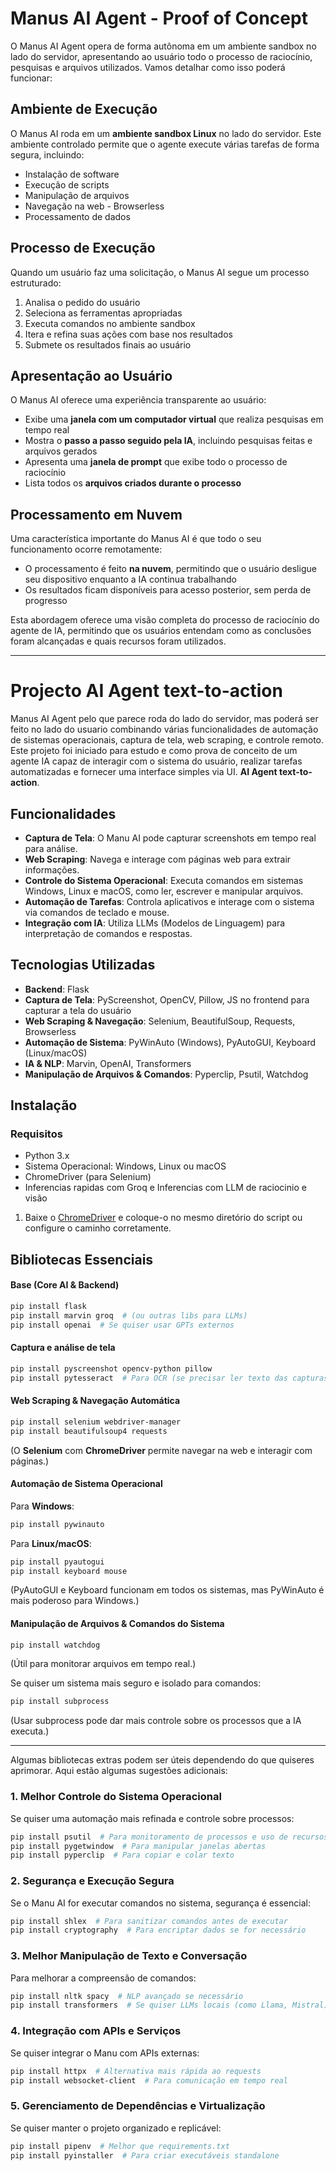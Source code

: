 # Manus AI Agent - Proof of Concept

O Manus AI Agent opera de forma autônoma em um ambiente sandbox no lado do servidor, apresentando ao usuário todo o processo de raciocínio, pesquisas e arquivos utilizados. Vamos detalhar como isso poderá funcionar:

## Ambiente de Execução

O Manus AI roda em um **ambiente sandbox Linux** no lado do servidor. Este ambiente controlado permite que o agente execute várias tarefas de forma segura, incluindo:

- Instalação de software
- Execução de scripts
- Manipulação de arquivos
- Navegação na web - Browserless
- Processamento de dados

## Processo de Execução

Quando um usuário faz uma solicitação, o Manus AI segue um processo estruturado:

1. Analisa o pedido do usuário
2. Seleciona as ferramentas apropriadas
3. Executa comandos no ambiente sandbox
4. Itera e refina suas ações com base nos resultados
5. Submete os resultados finais ao usuário

## Apresentação ao Usuário

O Manus AI oferece uma experiência transparente ao usuário:

- Exibe uma **janela com um computador virtual** que realiza pesquisas em tempo real
- Mostra o **passo a passo seguido pela IA**, incluindo pesquisas feitas e arquivos gerados
- Apresenta uma **janela de prompt** que exibe todo o processo de raciocínio
- Lista todos os **arquivos criados durante o processo**

## Processamento em Nuvem

Uma característica importante do Manus AI é que todo o seu funcionamento ocorre remotamente:

- O processamento é feito **na nuvem**, permitindo que o usuário desligue seu dispositivo enquanto a IA continua trabalhando
- Os resultados ficam disponíveis para acesso posterior, sem perda de progresso

Esta abordagem oferece uma visão completa do processo de raciocínio do agente de IA, permitindo que os usuários entendam como as conclusões foram alcançadas e quais recursos foram utilizados.

---

# Projecto AI Agent text-to-action

Manus AI Agent pelo que parece roda do lado do servidor, mas poderá ser feito no lado do usuario combinando várias funcionalidades de automação de sistemas operacionais, captura de tela, web scraping, e controle remoto. Este projeto foi iniciado para estudo e como prova de conceito de um agente IA capaz de interagir com o sistema do usuário, realizar tarefas automatizadas e fornecer uma interface simples via UI. **AI Agent text-to-action**.


## Funcionalidades

- **Captura de Tela**: O Manu AI pode capturar screenshots em tempo real para análise.
- **Web Scraping**: Navega e interage com páginas web para extrair informações.
- **Controle do Sistema Operacional**: Executa comandos em sistemas Windows, Linux e macOS, como ler, escrever e manipular arquivos.
- **Automação de Tarefas**: Controla aplicativos e interage com o sistema via comandos de teclado e mouse.
- **Integração com IA**: Utiliza LLMs (Modelos de Linguagem) para interpretação de comandos e respostas.

## Tecnologias Utilizadas

- **Backend**: Flask
- **Captura de Tela**: PyScreenshot, OpenCV, Pillow, JS no frontend para capturar a tela do usuário
- **Web Scraping & Navegação**: Selenium, BeautifulSoup, Requests, Browserless
- **Automação de Sistema**: PyWinAuto (Windows), PyAutoGUI, Keyboard (Linux/macOS)
- **IA & NLP**: Marvin, OpenAI, Transformers
- **Manipulação de Arquivos & Comandos**: Pyperclip, Psutil, Watchdog

## Instalação

### Requisitos

- Python 3.x
- Sistema Operacional: Windows, Linux ou macOS
- ChromeDriver (para Selenium)
- Inferencias rapidas com Groq e Inferencias com LLM de raciocinio e visão

1. Baixe o [ChromeDriver](https://sites.google.com/a/chromium.org/chromedriver/) e coloque-o no mesmo diretório do script ou configure o caminho corretamente.

## Bibliotecas Essenciais  

#### **Base (Core AI & Backend)**  
```sh
pip install flask
pip install marvin groq  # (ou outras libs para LLMs)
pip install openai  # Se quiser usar GPTs externos
```

#### **Captura e análise de tela**  
```sh
pip install pyscreenshot opencv-python pillow
pip install pytesseract  # Para OCR (se precisar ler texto das capturas)
```

#### **Web Scraping & Navegação Automática**  
```sh
pip install selenium webdriver-manager
pip install beautifulsoup4 requests
```
(O **Selenium** com **ChromeDriver** permite navegar na web e interagir com páginas.)

#### **Automação de Sistema Operacional**  
Para **Windows**:  
```sh
pip install pywinauto
```
Para **Linux/macOS**:  
```sh
pip install pyautogui
pip install keyboard mouse
```
(PyAutoGUI e Keyboard funcionam em todos os sistemas, mas PyWinAuto é mais poderoso para Windows.)  

#### **Manipulação de Arquivos & Comandos do Sistema**  
```sh
pip install watchdog
```
(Útil para monitorar arquivos em tempo real.)  

Se quiser um sistema mais seguro e isolado para comandos:  
```sh
pip install subprocess
```
(Usar subprocess pode dar mais controle sobre os processos que a IA executa.)  

---

Algumas bibliotecas extras podem ser úteis dependendo do que quiseres aprimorar. Aqui estão algumas sugestões adicionais:  

### **1. Melhor Controle do Sistema Operacional**  
Se quiser uma automação mais refinada e controle sobre processos:  
```sh
pip install psutil  # Para monitoramento de processos e uso de recursos
pip install pygetwindow  # Para manipular janelas abertas
pip install pyperclip  # Para copiar e colar texto
```

### **2. Segurança e Execução Segura**  
Se o Manu AI for executar comandos no sistema, segurança é essencial:  
```sh
pip install shlex  # Para sanitizar comandos antes de executar
pip install cryptography  # Para encriptar dados se for necessário
```

### **3. Melhor Manipulação de Texto e Conversação**  
Para melhorar a compreensão de comandos:  
```sh
pip install nltk spacy  # NLP avançado se necessário
pip install transformers  # Se quiser LLMs locais (como Llama, Mistral)
```

### **4. Integração com APIs e Serviços**  
Se quiser integrar o Manu com APIs externas:  
```sh
pip install httpx  # Alternativa mais rápida ao requests
pip install websocket-client  # Para comunicação em tempo real
```

### **5. Gerenciamento de Dependências e Virtualização**  
Se quiser manter o projeto organizado e replicável:  
```sh
pip install pipenv  # Melhor que requirements.txt
pip install pyinstaller  # Para criar executáveis standalone
```
